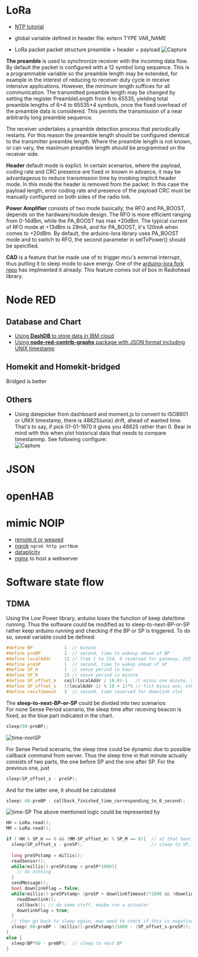 # LoRa
* [NTP tutorial](https://lastminuteengineers.com/esp32-ntp-server-date-time-tutorial/)

* global variable defined in header file: extern TYPE VAR_NAME

* LoRa packet packet structure
preamble + header + payload
![Capture](https://user-images.githubusercontent.com/33332225/54922682-f3cad600-4f08-11e9-898f-91cd734f4e9b.PNG)

**The preamble** is used to synchronize receiver with the incoming data flow. By default the packet is configured with a 12 symbol long sequence. This is a programmable variable so the preamble length may be extended, for example in the interest of reducing to receiver duty cycle in receive intensive applications. However, the minimum length suffices for all communication. The transmitted preamble length may be changed by setting the register PreambleLength from 6 to 65535, yielding total preamble lengths of 6+4 to 65535+4 symbols, once the fixed overhead of the preamble data is considered. This permits the transmission of a near arbitrarily long preamble sequence.
 
The receiver undertakes a preamble detection process that periodically restarts. For this reason the preamble length should be configured identical to the transmitter preamble length. Where the preamble length is not known, or can vary, the maximum preamble length should be programmed on the receiver side. 

**Header** default mode is explict. In certain scenarios, where the payload, coding rate and CRC presence are fixed or known in advance, it may be advantageous to reduce transmission time by invoking implicit header mode. In this mode the header is removed from the packet. In this case the payload length, error coding rate and presence of the payload CRC must be manually configured on both sides of the radio link. 

**Power Amplifier** consists of two mode basically, the RFO and PA_BOOST, depends on the hardware/module design. The RFO is more efficient ranging from 0-14dBm, while the PA_BOOST has max +20dBm. The typical current of RFO mode at +13dBm is 29mA, and for PA_BOOST, it's 120mA when comes to +20dBm. By default, the arduino-lora library uses PA_BOOST mode and to switch to RFO, the second parameter in setTxPower() should be speicified.

**CAD** is a feature that be made use of to trigger mcu's external interrupt, thus putting it to sleep mode to save energy. One of the [arduino-lora fork repo](https://github.com/szotsaki/arduino-LoRa/blob/master/examples/LoRaCADDetectionWithInterrupt/LoRaCADDetectionWithInterrupt.ino) has implmented it already. This feature comes out of box in Radiohead library.

# Node RED
## Database and Chart
* [Using **DashDB** to store data in IBM cloud](https://internet-of-things.blog/en/how-to-backup-and-restore-chart-data-in-node-red-dashboard/)
* [Using **node-red-contrib-graphs** package with JSON format including UNIX timestamp](https://flows.nodered.org/node/node-red-contrib-graphs)

## Homekit and Homekit-bridged
Bridged is better

## Others
* Using datepicker from dashboard and moment.js to convert to ISO8601 or UNIX timestamp, there is 48825(unix) drift, ahead of wanted time. That's to say, if pick 01-01-1970 it gives you 48825 rather than 0. Bear in mind with this when plot historical data that needs to compare timestammp. See following configure: <br>
![Capture](https://user-images.githubusercontent.com/33332225/55237804-44a53c00-5233-11e9-806e-5f284d71594c.PNG)

# JSON

# openHAB

# mimic NOIP
* [remote.it or weaved](https://remote.it/)
* [ngrok](https://ngrok.com/) ```ngrok http portNum```
* [dataplicity](https://dataplicity.com) 
* [nginx](https://www.nginx.com/) to host a webserver

# Software state flow
## TDMA
Using the Low Power library, arduino loses the function of keep date/time running. Thus the software could be modified as to sleep-to-next-BP-or-SP rather keep arduino running and checking if the BP or SP is triggered. To do so, seveal variable could be defined:
~~~cpp
#define BP            1  // minute
#define preBP         2  // second, time to wakeup ahead of BP
#define localAddr     12 // from 1 to 254, 0 reserved for gateway, 255 reserved for broadcast
#define preSP         1  // second, time to wakep ahead of SP
#define SP_H          1  // sense period in hour
#define SP_M          15 // sense period in minute
#define SP_offset_m   ceil(localAddr / 10.0)-1   // minus one minute, as the current minute is 0
#define SP_offset_s   ((localAddr-1) % 10 + 1)*5 // fist minus one, otherwise the node with addr-10 is not easy to be allocated
#define recvTimeout   3  // second, time reserved for downlink slot
~~~
The **sleep-to-next-BP-or-SP** could be divided into two scenarios: <br>
For none Sense Period scenario, the sleep time after receving beacon is fixed, as the blue part indicated in the chart.
~~~cpp
sleep(60-preBP);
~~~
![time-nonSP](https://user-images.githubusercontent.com/33332225/55567034-3193df80-56fd-11e9-8208-57fa47af6528.png)

For Sense Period scenario, the sleep time could be dynamic due to possible callback command from server. Thus the sleep time in that minute actually consists of two parts, the one before SP and the one after SP. For the previous one, just
~~~cpp
sleep(SP_offset_s - preSP);
~~~
And for the latter one, it should be calculated 
~~~cpp
sleep( 60-preBP - callback_finished_time_corresponding_to_0_second);
~~~
![time-SP](https://user-images.githubusercontent.com/33332225/55567030-2ccf2b80-56fd-11e9-8fa5-f7face27a53f.png)
The above mentioned logic could be represented by
~~~cpp
HH = LoRa.read();
MM = LoRa.read();

if ( HH % SP_H == 0 && (MM-SP_offset_m) % SP_M == 0){  // at that hour, and that(SP) minute
  sleep(SP_offset_s - preSP);                          // sleep to SP, then wake up and do some stuff
  
  long preSPstamp = millis();
  readSensor();
  while(millis()-preSPstamp < preSP*1000){
    // do nothing
  }
  sendMessage();
  bool downlinkFlag = false;
  while(millis()-preSPstamp< (preSP + downlinkTimeout)*1000 && !downlinkFlag){
    readDownlink();
    callback(); // do some stuff, maybe run a actuator
    downlinkFlag = true;
  }
  // then go back to sleep again, may need to check if this is negative
  sleep( 60-preBP - (millis()-preSPstamp)/1000 - (SP_offset_s-preSP)); 
}
else {
  sleep(BP*60 - preBP);  // sleep to next BP
}
~~~
